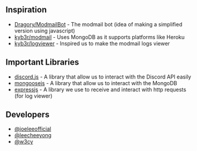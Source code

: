## Inspiration 
- [Dragory/ModmailBot](https://github.com/dragory/modmailbot) - The modmail bot (idea of making a simplified version using javascript)
- [kyb3r/modmail](https://github.com/kyb3r/modmail) - Uses MongoDB as it supports platforms like Heroku
- [kyb3r/logviewer](https://github/kyb3r/logviewer) - Inspired us to make the modmail logs viewer

## Important Libraries
- [discord.js](https://github.com/discordjs/discord.js) - A library that allow us to interact with the Discord API easily
- [mongoosejs](https://npmjs.com/mongoose) - A library that allow us to interact with the MongoDB
- [expressjs](https://npmjs.com/express) - A library we use to receive and interact with http requests (for log viewer)

## Developers
- [@joeleeofficial](https://github.com/joeleeofficial) 
- [@leecheeyong](https://github.com/leecheeyong)
- [@w3cy](https://github.com/w3cy)
